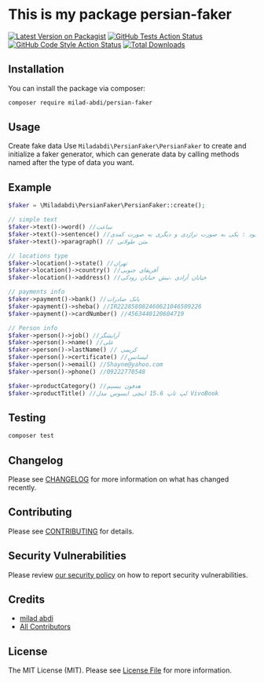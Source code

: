 # This is my package persian-faker

[![Latest Version on Packagist](https://img.shields.io/packagist/v/milad-abdi/persian-faker.svg?style=flat-square)](https://packagist.org/packages/milad-abdi/persian-faker)
[![GitHub Tests Action Status](https://img.shields.io/github/actions/workflow/status/milad-abdi/persian-faker/run-tests.yml?branch=main&label=tests&style=flat-square)](https://github.com/milad-abdi/persian-faker/actions?query=workflow%3Arun-tests+branch%3Amain)
[![GitHub Code Style Action Status](https://img.shields.io/github/actions/workflow/status/milad-abdi/persian-faker/fix-php-code-style-issues.yml?branch=main&label=code%20style&style=flat-square)](https://github.com/milad-abdi/persian-faker/actions?query=workflow%3A"Fix+PHP+code+style+issues"+branch%3Amain)
[![Total Downloads](https://img.shields.io/packagist/dt/milad-abdi/persian-faker.svg?style=flat-square)](https://packagist.org/packages/milad-abdi/persian-faker)

## Installation

You can install the package via composer:

```bash
composer require milad-abdi/persian-faker
```

## Usage


Create fake data Use `Miladabdi\PersianFaker\PersianFaker` to create and initialize a faker generator, which can generate data by calling methods named after the type of data you want.

## Example


```php
$faker = \Miladabdi\PersianFaker\PersianFaker::create();

// simple text
$faker->text()->word() //ساعت
$faker->text()->sentence() //تاریخ دو بار تکرار میشود : یکی به صورت تراژدی و دیگری به صورت کمدی.
$faker->text()->paragraph() // متن طولانی

// locations type
$faker->location()->state() //تهران
$faker->location()->country() //آفریقای جنوبی
$faker->location()->address() //خیابان آزادی ،نبش خیابان رودکی

// payments info
$faker->payment()->bank() //بانک صادرات
$faker->payment()->sheba() //IR222858082460621046509226
$faker->payment()->cardNumber() //4563440120604719

// Person info
$faker->person()->job() //آرایشگر
$faker->person()->name() //علی
$faker->person()->lastName() // کریمی
$faker->person()->certificate() //لیسانس
$faker->person()->email() //Shayne@yahoo.com
$faker->person()->phone() //09222770548

$faker->productCategory() //هدفون بیسیم
$faker->productTitle() //لپ تاپ 15.6 اینچی ایسوس مدل VivoBook
```


## Testing

```bash
composer test
```

## Changelog

Please see [CHANGELOG](CHANGELOG.md) for more information on what has changed recently.

## Contributing

Please see [CONTRIBUTING](CONTRIBUTING.md) for details.

## Security Vulnerabilities

Please review [our security policy](../../security/policy) on how to report security vulnerabilities.

## Credits

- [milad abdi](https://github.com/milad-abdi)
- [All Contributors](../../contributors)

## License

The MIT License (MIT). Please see [License File](LICENSE.md) for more information.
